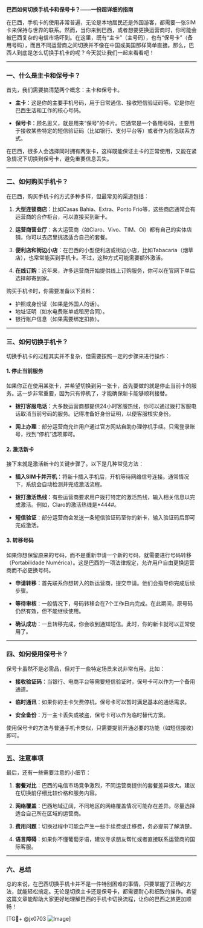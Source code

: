 **巴西如何切换手机卡和保号卡？——一份超详细的指南**

在巴西，手机卡的使用非常普遍，无论是本地居民还是外国游客，都需要一张SIM卡来保持与世界的联系。然而，当你来到巴西，或者想要更换运营商时，你可能会被巴西复杂的电信市场吓到。在这里，既有“主卡”（主号码），也有“保号卡”（备用号码），而且不同运营商之间切换并不像在中国或美国那样简单直接。那么，巴西人到底是怎么切换手机卡的呢？今天就让我们一起来看看吧！

---

### 一、什么是主卡和保号卡？

首先，我们需要搞清楚两个概念：主卡和保号卡。

- **主卡**：这是你的主要手机号码，用于日常通信、接收短信验证码等。它是你在巴西生活和工作的核心号码。
  
- **保号卡**：顾名思义，就是用来“保号”的卡片。它通常是一个备用号码，主要用于接收某些特定的短信验证码（比如银行、支付平台等）或者作为应急联系方式。

在巴西，很多人会选择同时拥有两张卡，这样既能保证主卡的正常使用，又能在紧急情况下切换到保号卡，避免重要信息丢失。

---

### 二、如何购买手机卡？

在巴西，购买手机卡的方式多种多样，但最常见的渠道包括：

1. **大型连锁商店**：比如Casas Bahia、Extra、Ponto Frio等，这些商店通常会有运营商的合作柜台，可以直接买到新卡。
   
2. **运营商营业厅**：各大运营商（如Claro、Vivo、TIM、Oi）都有自己的实体店铺，你可以去店里挑选适合自己的套餐。

3. **便利店和街边小店**：在巴西的小型便利店或街边小店，比如Tabacaria（烟草店），也常常能买到手机卡。不过，这种方式可能需要额外激活。

4. **在线订购**：近年来，许多运营商开始提供线上订购服务，你可以在官网下单后选择邮寄到家。

购买手机卡时，你需要准备以下资料：
- 护照或身份证（如果是外国人的话）。
- 地址证明（如水电费账单或租房合同）。
- 银行账户信息（如果需要绑定扣款）。

---

### 三、如何切换手机卡？

切换手机卡的过程其实并不复杂，但需要按照一定的步骤来进行操作：

#### 1. 停止当前服务

如果你正在使用某张卡，并希望切换到另一张卡，首先要做的就是停止当前卡的服务。这一步非常重要，因为只有停机了，才能确保新卡能够顺利接替。

- **拨打客服电话**：大多数运营商都提供24小时客服热线，你可以通过拨打客服电话取消当前号码的服务。记得准备好身份证明，以便客服核实身份。
  
- **网上办理**：部分运营商允许用户通过官方网站自助办理停机手续。只需登录账号，找到“停机”选项即可。

#### 2. 激活新卡

接下来就是激活新卡的关键步骤了。以下是几种常见方法：

- **插入SIM卡并开机**：将新卡插入手机后，开机等待网络信号连接。通常情况下，系统会自动检测并完成激活流程。

- **拨打激活热线**：有些运营商要求用户拨打特定的激活热线，输入相关信息以完成激活。例如，Claro的激活热线是*444#。

- **短信验证**：部分运营商会发送一条短信验证码至你的新卡，输入验证码后即可完成激活。

#### 3. 转移号码

如果你想保留原来的号码，而不是重新申请一个新的号码，就需要进行号码转移（Portabilidade Numérica）。这是巴西的一项法律规定，允许用户自由更换运营商而不必更换号码。

- **申请转移**：首先联系你想转入的新运营商，提交申请。他们会指导你完成后续步骤。

- **等待审核**：一般情况下，号码转移会在7个工作日内完成。在此期间，原号码仍然有效，但不能继续使用。

- **确认成功**：一旦转移完成，你会收到通知短信。此时，你的新卡就可以正常使用了。

---

### 四、如何使用保号卡？

保号卡虽然不是必需品，但对于一些特定场景来说非常有用。比如：

- **接收验证码**：当银行、电商平台等需要短信验证时，保号卡可以作为一个备用通道。
  
- **临时通讯**：如果你的主卡欠费停机，保号卡可以暂时满足基本的通话需求。

- **安全备份**：万一主卡丢失或被盗，保号卡可以作为临时替代方案。

使用保号卡的方法与普通手机卡类似，只需要提前开通必要的功能（如短信接收）即可。

---

### 五、注意事项

最后，还有一些需要注意的小细节：

1. **套餐对比**：巴西的电信市场竞争激烈，不同运营商提供的套餐差异很大。建议在切换前仔细比较价格和服务内容。

2. **网络覆盖**：巴西地域辽阔，不同地区的网络覆盖情况可能存在差异。尽量选择适合自己所在区域的运营商。

3. **费用问题**：切换过程中可能会产生一些手续费或迁移费，务必提前了解清楚。

4. **语言障碍**：如果你不懂葡萄牙语，建议寻求朋友帮忙或者直接联系运营商的国际客服。

---

### 六、总结

总的来说，在巴西切换手机卡并不是一件特别困难的事情，只要掌握了正确的方法，就能轻松搞定。无论是切换主卡还是保号卡，都需要耐心和细致的操作。希望这篇文章能帮助大家更好地理解巴西的手机卡切换流程，让你的巴西之旅更加顺畅！

[TG💪+ @jx0703 ![Image](https://github.com/user-attachments/assets/dbca1d08-cadb-493c-b0ec-ad6f7a83f270)]